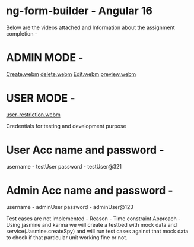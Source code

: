 # ng-form-builder - Angular 16

Below are the videos attached and Information about the assignment completion - 


# ADMIN MODE - 
[Create.webm](https://github.com/user-attachments/assets/4fbfc381-71e0-4f35-8fb8-c3554647e09e)
[delete.webm](https://github.com/user-attachments/assets/78f1a42d-41eb-4c7c-9186-8285fe7fd246)
[Edit.webm](https://github.com/user-attachments/assets/6b6e64dc-c405-45e7-b985-26ca793bfbb8)
[preview.webm](https://github.com/user-attachments/assets/2744d801-c856-4fe9-b41c-950c925901e7)

# USER MODE - 
[user-restriction.webm](https://github.com/user-attachments/assets/768df824-cf9d-46f9-9fa3-8e1a2aeda24a)


Credentials for testing and development purpose
# User Acc name and password - 
username - testUser
password - testUser@321


# Admin Acc name and password - 
username - adminUser
password - adminUser@123

Test cases are not implemented - 
Reason - Time constraint
Approach - Using jasmine and karma we will create a testbed with mock data and service(Jasmine.createSpy) and will run test cases against that mock data to check if that particular unit working fine or not.





